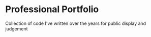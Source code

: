 # Professional Portfolio

Collection of code I've written over the years for public display and judgement


